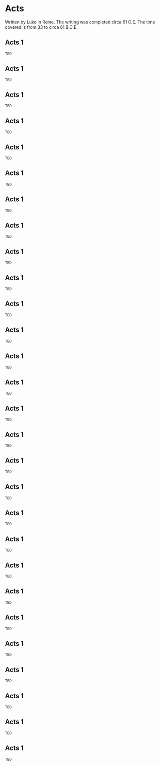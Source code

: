 # Acts

Written by Luke in Rome. The writing was completed circa 61 C.E. The time covered is from 33 to circa 61 B.C.E.

## Acts 1

```
TBD
```


## Acts 1

```
TBD
```


## Acts 1

```
TBD
```


## Acts 1

```
TBD
```


## Acts 1

```
TBD
```


## Acts 1

```
TBD
```


## Acts 1

```
TBD
```


## Acts 1

```
TBD
```


## Acts 1

```
TBD
```


## Acts 1

```
TBD
```


## Acts 1

```
TBD
```


## Acts 1

```
TBD
```


## Acts 1

```
TBD
```


## Acts 1

```
TBD
```


## Acts 1

```
TBD
```


## Acts 1

```
TBD
```


## Acts 1

```
TBD
```


## Acts 1

```
TBD
```


## Acts 1

```
TBD
```


## Acts 1

```
TBD
```


## Acts 1

```
TBD
```


## Acts 1

```
TBD
```


## Acts 1

```
TBD
```


## Acts 1

```
TBD
```


## Acts 1

```
TBD
```


## Acts 1

```
TBD
```


## Acts 1

```
TBD
```


## Acts 1

```
TBD
```


